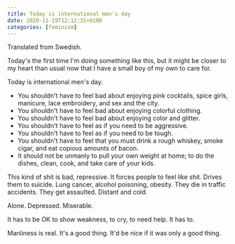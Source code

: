 ```yaml
---
title: Today is international men's day
date: 2020-11-19T12:12:31+0100
categories: [feminism]
---
```


Translated from Swedish.

Today's the first time I'm doing something like this, but it might be closer
to my heart than usual now that I have a small boy of my own to care for.

Today is international men's day.

* You shouldn't have to feel bad about enjoying pink cocktails, spice girls, manicure, lace embroidery, and sex and the city.
* You shouldn't have to feel bad about enjoying colorful clothing.
* You shouldn't have to feel bad about enjoying color and glitter.
* You shouldn't have to feel as if you need to be aggressive.
* You shouldn't have to feel as if you need to be tough.
* You shouldn't have to feel that you must drink a rough whiskey, smoke cigar, and eat copious amounts of bacon.
* It should not be unmanly to pull your own weight at home; to do the dishes, clean, cook, and take care of your kids.

This kind of shit is bad, repressive. It forces people to feel like shit. Drives them to suicide. Lung cancer, alcohol poisoning, obesity. They die in traffic accidents. They get assaulted. Distant and cold.

Alone. Depressed. Miserable.

It has to be OK to show weakness, to cry, to need help. It has to.

Manliness is real. It's a good thing. It'd be nice if it was only a good thing.